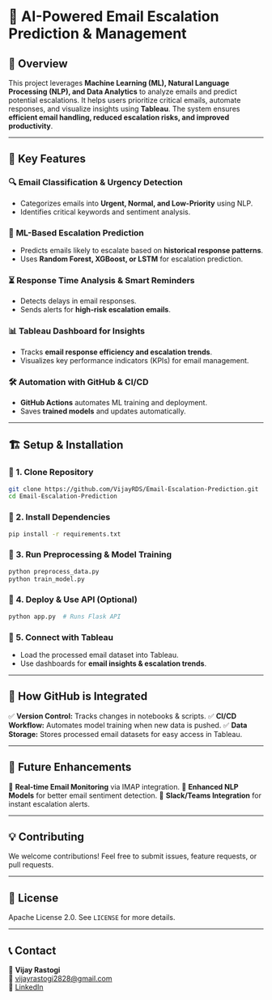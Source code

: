# 📩 AI-Powered Email Escalation Prediction & Management

## 🚀 Overview
This project leverages **Machine Learning (ML), Natural Language Processing (NLP), and Data Analytics** to analyze emails and predict potential escalations. It helps users prioritize critical emails, automate responses, and visualize insights using **Tableau**. The system ensures **efficient email handling, reduced escalation risks, and improved productivity**.

---

## 🎯 Key Features

### 🔍 **Email Classification & Urgency Detection**
- Categorizes emails into **Urgent, Normal, and Low-Priority** using NLP.
- Identifies critical keywords and sentiment analysis.

### 🤖 **ML-Based Escalation Prediction**
- Predicts emails likely to escalate based on **historical response patterns**.
- Uses **Random Forest, XGBoost, or LSTM** for escalation prediction.

### ⏳ **Response Time Analysis & Smart Reminders**
- Detects delays in email responses.
- Sends alerts for **high-risk escalation emails**.

### 📊 **Tableau Dashboard for Insights**
- Tracks **email response efficiency and escalation trends**.
- Visualizes key performance indicators (KPIs) for email management.

### 🛠 **Automation with GitHub & CI/CD**
- **GitHub Actions** automates ML training and deployment.
- Saves **trained models** and updates automatically.

---

## 🏗️ Setup & Installation

### 🔹 1. Clone Repository
```bash
git clone https://github.com/VijayRDS/Email-Escalation-Prediction.git
cd Email-Escalation-Prediction
```

### 🔹 2. Install Dependencies
```bash
pip install -r requirements.txt
```

### 🔹 3. Run Preprocessing & Model Training
```bash
python preprocess_data.py
python train_model.py
```

### 🔹 4. Deploy & Use API (Optional)
```bash
python app.py  # Runs Flask API
```

### 🔹 5. Connect with Tableau
- Load the processed email dataset into Tableau.
- Use dashboards for **email insights & escalation trends**.

---

## 📌 How GitHub is Integrated
✅ **Version Control:** Tracks changes in notebooks & scripts.
✅ **CI/CD Workflow:** Automates model training when new data is pushed.
✅ **Data Storage:** Stores processed email datasets for easy access in Tableau.

---

## 🔮 Future Enhancements
🚀 **Real-time Email Monitoring** via IMAP integration.
🚀 **Enhanced NLP Models** for better email sentiment detection.
🚀 **Slack/Teams Integration** for instant escalation alerts.

---

## 💡 Contributing
We welcome contributions! Feel free to submit issues, feature requests, or pull requests.

---

## 📜 License
Apache License 2.0. See `LICENSE` for more details.

---

## 📞 Contact
👤 **Vijay Rastogi**  
📧 vijayrastogi2828@gmail.com  
🔗 [LinkedIn]((https://www.linkedin.com/in/vijay-rastogi28021995/))  


